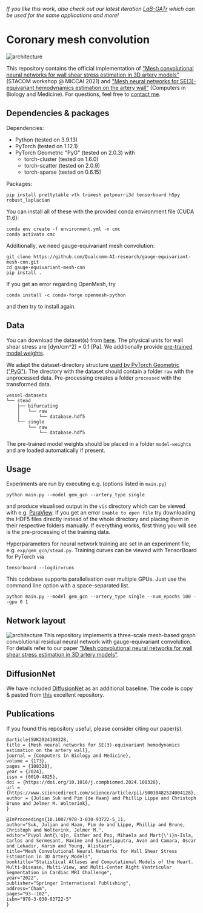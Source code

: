 _If you like this work, also check out our latest iteration [LaB-GATr](https://github.com/sukjulian/lab-gatr) which can be used for the same applications and more!_

# Coronary mesh convolution
![architecture](img/pipeline.jpg)

This repository contains the official implementation of ["Mesh convolutional neural networks for wall shear stress estimation in 3D artery models"](https://link.springer.com/chapter/10.1007/978-3-030-93722-5_11) (STACOM workshop @ MICCAI 2021) and ["Mesh neural networks for SE(3)-equivariant hemodynamics estimation on the artery wall"](https://www.sciencedirect.com/science/article/pii/S0010482524004128) (Computers in Biology and Medicine). For questions, feel free to [contact me](mailto:j.m.suk@utwente.nl).

## Dependencies & packages
Dependencies:
* Python (tested on 3.9.13)
* PyTorch (tested on 1.12.1)
* PyTorch Geometric "PyG" (tested on 2.0.3) with
  * torch-cluster (tested on 1.6.0)
  * torch-scatter (tested on 2.0.9)
  * torch-sparse (tested on 0.6.15)

Packages:
```
pip install prettytable vtk trimesh potpourri3d tensorboard h5py robust_laplacian
```

You can install all of these with the provided conda environment file (CUDA 11.6):
```
conda env create -f environment.yml -n cmc
conda activate cmc
```

Additionally, we need gauge-equivariant mesh convolution:
```
git clone https://github.com/Qualcomm-AI-research/gauge-equivariant-mesh-cnn.git
cd gauge-equivariant-mesh-cnn
pip install .
```
If you get an error regarding OpenMesh, try
```
conda install -c conda-forge openmesh-python
```
and then try to install again.

## Data
You can download the dataset(s) from [here](https://surfdrive.surf.nl/files/index.php/s/prElf2HkN0x3JOY/download). The physical units for wall shear stress are [dyn/cm^2] = 0.1 [Pa]. We additionally provide [pre-trained model weights](https://surfdrive.surf.nl/files/index.php/s/rOBfyIz5qoimaQP).

We adapt the dataset-directory structure [used by PyTorch Geometric ("PyG")](https://pytorch-geometric.readthedocs.io/en/latest/notes/create_dataset.html). The directory with the dataset should contain a folder `raw` with the unprocessed data. Pre-processing creates a folder `processed` with the transformed data.
```
vessel-datasets
└── stead
    ├── bifurcating
    │   └── raw
    │       └── database.hdf5
    └── single
        └── raw
            └── database.hdf5
```
The pre-trained model weights should be placed in a folder `model-weights` and are loaded automatically if present.

## Usage
Experiments are run by executing e.g. (options listed in `main.py`)
```
python main.py --model gem_gcn --artery_type single
```
and produce visualised output in the `vis` directory which can be viewed with e.g. [ParaView](https://www.paraview.org/). If you get an error `Unable to open file` try downloading the HDF5 files directly instead of the whole directory and placing them in their respective folders manually. If everything works, first thing you will see is the pre-processing of the training data.

Hyperparameters for neural network training are set in an experiment file, e.g. `exp/gem_gcn/stead.py`. Training curves can be viewed with TensorBoard for PyTorch via
```
tensorboard --logdir=runs
```
This codebase supports parallelisation over multiple GPUs. Just use the command line option with a space-separated list.
```
python main.py --model gem_gcn --artery_type single --num_epochs 100 --gpu 0 1
```

## Network layout
![architecture](img/architecture.jpg)
This repository implements a three-scale mesh-based graph convolutional residual neural network with gauge-equivariant convolution. For details refer to our paper ["Mesh convolutional neural networks for wall shear stress estimation in 3D artery models"](https://arxiv.org/abs/2109.04797).

## DiffusionNet
We have included [DiffusionNet](https://arxiv.org/abs/2012.00888) as an additional baseline. The code is copy & pasted from [this](https://github.com/nmwsharp/diffusion-net) excellent repository.

## Publications
If you found this repository useful, please consider citing our paper(s):
```
@article{SUK2024108328,
title = {Mesh neural networks for SE(3)-equivariant hemodynamics estimation on the artery wall},
journal = {Computers in Biology and Medicine},
volume = {173},
pages = {108328},
year = {2024},
issn = {0010-4825},
doi = {https://doi.org/10.1016/j.compbiomed.2024.108328},
url = {https://www.sciencedirect.com/science/article/pii/S0010482524004128},
author = {Julian Suk and Pim {de Haan} and Phillip Lippe and Christoph Brune and Jelmer M. Wolterink},
}

@InProceedings{10.1007/978-3-030-93722-5_11,
author="Suk, Julian and Haan, Pim de and Lippe, Phillip and Brune, Christoph and Wolterink, Jelmer M.",
editor="Puyol Ant{\'o}n, Esther and Pop, Mihaela and Mart{\'i}n-Isla, Carlos and Sermesant, Maxime and Suinesiaputra, Avan and Camara, Oscar and Lekadir, Karim and Young, Alistair",
title="Mesh Convolutional Neural Networks for Wall Shear Stress Estimation in 3D Artery Models",
booktitle="Statistical Atlases and Computational Models of the Heart. Multi-Disease, Multi-View, and Multi-Center Right Ventricular Segmentation in Cardiac MRI Challenge",
year="2022",
publisher="Springer International Publishing",
address="Cham",
pages="93--102",
isbn="978-3-030-93722-5"
}
```
